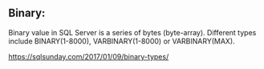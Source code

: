 ## Binary:
Binary value in SQL Server is a series of bytes (byte-array). Different types include BINARY(1-8000), VARBINARY(1-8000) or VARBINARY(MAX).


https://sqlsunday.com/2017/01/09/binary-types/
